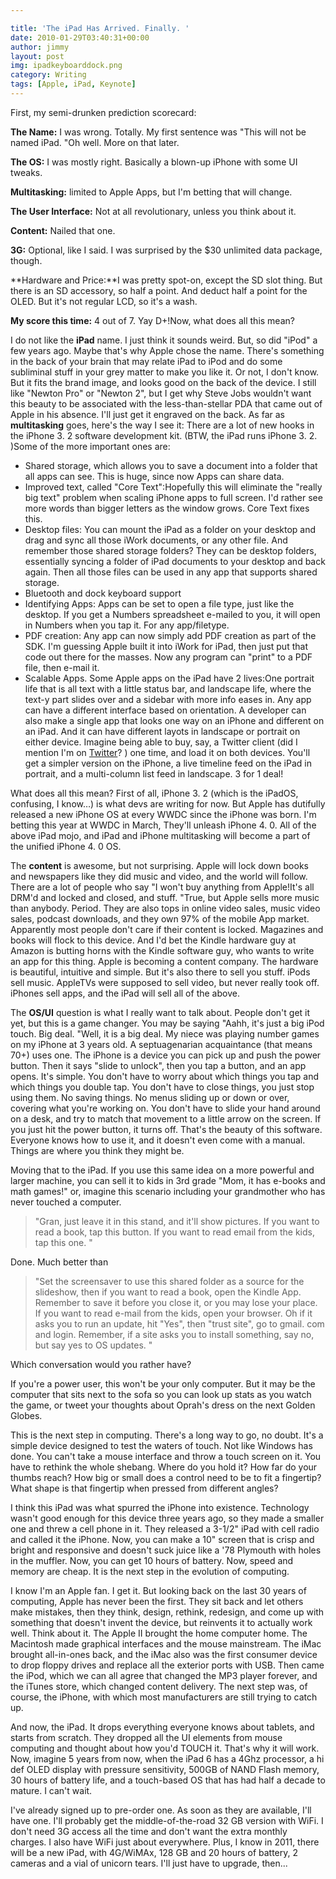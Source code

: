 ```yaml
---

title: 'The iPad Has Arrived. Finally. '
date: 2010-01-29T03:40:31+00:00
author: jimmy
layout: post
img: ipadkeyboarddock.png
category: Writing
tags: [Apple, iPad, Keynote]
---
```


First, my semi-drunken prediction scorecard:

**The Name:** I was wrong. Totally. My first sentence was "This will not be named iPad. "Oh well. More on that later. 

**The OS:** I was mostly right. Basically a blown-up iPhone with some UI tweaks. 

**Multitasking:**  limited to Apple Apps, but I'm betting that will change. 

**The User Interface:** Not at all revolutionary, unless you think about it. 

**Content:** Nailed that one. 

**3G:** Optional, like I said. I was surprised by the $30 unlimited data package, though. 

**Hardware and Price:**I was pretty spot-on, except the SD slot thing. But there is an SD accessory, so half a point. And deduct half a point for the OLED. But it's not regular LCD, so it's a wash. 

**My score this time:** 4 out of 7. Yay D+!Now, what does all this mean? 


I do not like the **iPad** name. I just think it sounds weird. But, so did "iPod" a few years ago. Maybe that's why Apple chose the name. There's something in the back of your brain that may relate iPad to iPod and do some subliminal stuff in your grey matter to make you like it. Or not, I don't know. But it fits the brand image, and looks good on the back of the device. I still like "Newton Pro" or "Newton 2", but I get why Steve Jobs wouldn't want this beauty to be associated with the less-than-stellar PDA that came out of Apple in his absence. I'll just get it engraved on the back. As far as **multitasking** goes, here's the way I see it: There are a lot of new hooks in the iPhone 3. 2 software development kit. (BTW, the iPad runs iPhone 3. 2. )Some of the more important ones are:

 
- Shared storage, which allows you to save a document into a folder that all apps can see. This is huge, since now Apps can share data. 
- Improved text, called "Core Text":Hopefully this will eliminate the "really big text" problem when scaling iPhone apps to full screen. I'd rather see more words than bigger letters as the window grows. Core Text fixes this. 
- Desktop files: You can mount the iPad as a folder on your desktop and drag and sync all those iWork documents, or any other file. And remember those shared storage folders? They can be desktop folders, essentially syncing a folder of iPad documents to your desktop and back again. Then all those files can be used in any app that supports shared storage. 
- Bluetooth and dock keyboard support
- Identifying Apps: Apps can be set to open a file type, just like the desktop. If you get a Numbers spreadsheet e-mailed to you, it will open in Numbers when you tap it. For any app/filetype. 
- PDF creation: Any app can now simply add PDF creation as part of the SDK. I'm guessing Apple built it into iWork for iPad, then just put that code out there for the masses. Now any program can "print" to a PDF file, then e-mail it. 
- Scalable Apps. Some Apple apps on the iPad have 2 lives:One portrait life that is all text with a little status bar, and landscape life, where the text-y part slides over and a sidebar with more info eases in. Any app can have a different interface based on orientation. A developer can also make a single app that looks one way on an iPhone and different on an iPad. And it can have different layots in landscape or portrait on either device. Imagine being able to buy, say, a Twitter client (did I mention I'm on <a class="offsite-link-inline" href="http://www. twitter. com/jimmylittle" target="_blank">Twitter</a>? ) one time, and load it on both devices. You'll get a simpler version on the iPhone, a live timeline feed on the iPad in portrait, and a multi-column list feed in landscape. 3 for 1 deal!

What does all this mean? First of all, iPhone 3. 2 (which is the iPadOS, confusing, I know&#8230;) is what devs are writing for now. But Apple has dutifully released a new iPhone OS at every WWDC since the iPhone was born. I'm betting this year at WWDC in March, They'll unleash iPhone 4. 0. All of the above iPad mojo, and iPad and iPhone multitasking will become a part of the unified iPhone 4. 0 OS. 

The **content** is awesome, but not surprising. Apple will lock down books and newspapers like they did music and video, and the world will follow. There are a lot of people who say "I won't buy anything from Apple!It's all DRM'd and locked and closed, and stuff. "True, but Apple sells more music than anybody. Period. They are also tops in online video sales, music video sales, podcast downloads, and they own 97% of the mobile App market. Apparently most people don't care if their content is locked. Magazines and books will flock to this device. And I'd bet the Kindle hardware guy at Amazon is butting horns with the Kindle software guy, who wants to write an app for this thing. Apple is becoming a content company. The hardware is beautiful, intuitive and simple. But it's also there to sell you stuff. iPods sell music. AppleTVs were supposed to sell video, but never really took off. iPhones sell apps, and the iPad will sell all of the above. 

The **OS/UI** question is what I really want to talk about. People don't get it yet, but this is a game changer. You may be saying "Aahh, it's just a big iPod touch. Big deal. "Well, it is a big deal. My niece was playing number games on my iPhone at 3 years old. A septuagenarian acquaintance (that means 70+) uses one. The iPhone is a device you can pick up and push the power button. Then it says "slide to unlock", then you tap a button, and an app opens. It's simple. You don't have to worry about which things you tap and which things you double tap. You don't have to close things, you just stop using them. No saving things. No menus sliding up or down or over, covering what you're working on. You don't have to slide your hand around on a desk, and try to match that movement to a little arrow on the screen. If you just hit the power button, it turns off. That's the beauty of this software. Everyone knows how to use it, and it doesn't even come with a manual. Things are where you think they might be. 

Moving that to the iPad. If you use this same idea on a more powerful and larger machine, you can sell it to kids in 3rd grade "Mom, it has e-books and math games!" or, imagine this scenario including your grandmother who has never touched a computer. 

> "Gran, just leave it in this stand, and it'll show pictures. If you want to read a book, tap this button. If you want to read email from the kids, tap this one. "

Done. Much better than
> "Set the screensaver to use this shared folder as a source for the slideshow, then if you want to read a book, open the Kindle App. Remember to save it before you close it, or you may lose your place. If you want to read e-mail from the kids, open your browser. Oh if it asks you to run an update, hit "Yes", then "trust site", go to gmail. com and login. Remember, if a site asks you to install something, say no, but say yes to OS updates. "

Which conversation would you rather have? 

If you're a power user, this won't be your only computer. But it may be the computer that sits next to the sofa so you can look up stats as you watch the game, or tweet your thoughts about Oprah's dress on the next Golden Globes. 

This is the next step in computing. There's a long way to go, no doubt. It's a simple device designed to test the waters of touch. Not like Windows has done. You can't take a mouse interface and throw a touch screen on it. You have to rethink the whole shebang. Where do you hold it? How far do your thumbs reach? How big or small does a control need to be to fit a fingertip? What shape is that fingertip when pressed from different angles? 

I think this iPad was what spurred the iPhone into existence. Technology wasn't good enough for this device three years ago, so they made a smaller one and threw a cell phone in it. They released a 3-1/2" iPad with cell radio and called it the iPhone. Now, you can make a 10" screen that is crisp and bright and responsive and doesn't suck juice like a '78 Plymouth with holes in the muffler. Now, you can get 10 hours of battery. Now, speed and memory are cheap. It is the next step in the evolution of computing. 

I know I'm an Apple fan. I get it. But looking back on the last 30 years of computing, Apple has never been the first. They sit back and let others make mistakes, then they think, design, rethink, redesign, and come up with something that doesn't invent the device, but reinvents it to actually work well. Think about it. The Apple II brought the home computer home. The Macintosh made graphical interfaces and the mouse mainstream. The iMac brought all-in-ones back, and the iMac also was the first consumer device to drop floppy drives and replace all the exterior ports with USB. Then came the iPod, which we can all agree that changed the MP3 player forever, and the iTunes store, which changed content delivery. The next step was, of course, the iPhone, with which most manufacturers are still trying to catch up. 

And now, the iPad. It drops everything everyone knows about tablets, and starts from scratch. They dropped all the UI elements from mouse computing and thought about how you'd TOUCH it. That's why it will work. Now, imagine 5 years from now, when the iPad 6 has a 4Ghz processor, a hi def OLED display with pressure sensitivity, 500GB of NAND Flash memory, 30 hours of battery life, and a touch-based OS that has had half a decade to mature. I can't wait. 

I've already signed up to pre-order one. As soon as they are available, I'll have one. I'll probably get the middle-of-the-road 32 GB version with WiFi. I don't need 3G access all the time and don't want the extra monthly charges. I also have WiFi just about everywhere. Plus, I know in 2011, there will be a new iPad, with 4G/WiMAx, 128 GB and 20 hours of battery, 2 cameras and a vial of unicorn tears. I'll just have to upgrade, then... 

